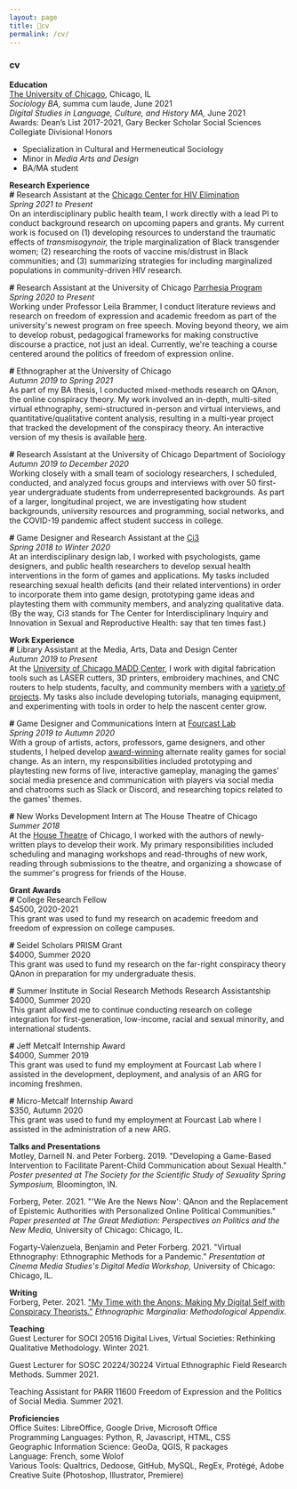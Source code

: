 ```yaml
---
layout: page
title: 📃cv
permalink: /cv/
---
```


### cv

**Education**  
[The University of Chicago](https://www.uchicago.edu/), Chicago, IL  
*Sociology BA,* summa cum laude, June 2021  
*Digital Studies in Language, Culture, and History MA,* June 2021  
Awards: Dean’s List 2017-2021, Gary Becker Scholar Social Sciences Collegiate Divisional Honors
- Specialization in Cultural and Hermeneutical Sociology
- Minor in *Media Arts and Design*  
- BA/MA student

**Research Experience**  
**\#** Research Assistant at the [Chicago Center for HIV Elimination](https://hivelimination.uchicago.edu/)    
*Spring 2021 to Present*     
On an interdisciplinary public health team, I work directly with a lead PI to conduct background research on upcoming papers and grants. My current work is focused on (1) developing resources to understand the traumatic effects of *transmisogynoir,* the triple marginalization of Black transgender women; (2) researching the roots of vaccine mis/distrust in Black communities; and (3) summarizing strategies for including marginalized populations in community-driven HIV research.


**\#** Research Assistant at the University of Chicago [Parrhesia Program](https://college.uchicago.edu/academics/parrhesia-program-public-discourse)  
*Spring 2020 to Present*  
Working under Professor Leila Brammer, I conduct literature reviews and research on freedom of expression and academic freedom as part of the university's newest program on free speech. Moving beyond theory, we aim to develop robust, pedagogical frameworks for making constructive discourse a practice, not just an ideal. Currently, we're teaching a course centered around the politics of freedom of expression online.

**\#** Ethnographer at the University of Chicago   
*Autumn 2019 to Spring 2021*    
As part of my BA thesis, I conducted mixed-methods research on QAnon, the online conspiracy theory. My work involved an in-depth, multi-sited virtual ethnography, semi-structured in-person and virtual interviews, and quantitative/qualitative content analysis, resulting in a multi-year project that tracked the development of the conspiracy theory. An interactive version of my thesis is available [here](https://qquiz.peterforberg.com).

**\#** Research Assistant at the University of Chicago Department of Sociology    
*Autumn 2019 to December 2020*  
Working closely with a small team of sociology researchers, I scheduled, conducted, and analyzed focus groups and interviews with over 50 first-year undergraduate students from underrepresented backgrounds. As part of a larger, longitudinal project, we are investigating how student backgrounds, university resources and programming, social networks, and the COVID-19 pandemic affect student success in college.

**\#** Game Designer and Research Assistant at the [Ci3](https://ci3.uchicago.edu/)  
*Spring 2018 to Winter 2020*  
At an interdisciplinary design lab, I worked with psychologists, game designers, and public health researchers to develop sexual health interventions in the form of games and applications. My tasks included researching sexual health deficits (and their related interventions) in order to incorporate them into game design, prototyping game ideas and playtesting them with community members, and analyzing qualitative data. (By the way, Ci3 stands for The Center for Interdisciplinary Inquiry and Innovation in Sexual and Reproductive Health: say that ten times fast.)

**Work Experience**  
**\#** Library Assistant at the Media, Arts, Data and Design Center  
*Autumn 2019 to Present*  
At the [University of Chicago MADD Center](https://arts.uchicago.edu/explore/initiatives/media-arts-data-and-design-center-madd-center), I work with digital fabrication tools such as LASER cutters, 3D printers, embroidery machines, and CNC routers to help students, faculty, and community members with a [variety of projects](https://voices.uchicago.edu/madeathal/). My tasks also include developing tutorials, managing equipment, and experimenting with tools in order to help the nascent center grow.

**\#** Game Designer and Communications Intern at [Fourcast Lab](https://fourcastlab.com/)  
*Spring 2019 to Autumn 2020*  
With a group of artists, actors, professors, game designers, and other students, I helped develop [award-winning](https://anywhere.indiecade.com/nominated-games/terrarium-an-alternate-reality-game/) alternate reality games for social change. As an intern, my responsibilities included prototyping and playtesting new forms of live, interactive gameplay, managing the games' social media presence and communication with players via social media and chatrooms such as Slack or Discord, and researching topics related to the games' themes.

**\#** New Works Development Intern at The House Theatre of Chicago   
*Summer 2018*  
At the [House Theatre](https://www.thehousetheatre.com/) of Chicago, I worked with the authors of newly-written plays to develop their work. My primary responsibilities included scheduling and managing workshops and read-throughs of new work, reading through submissions to the theatre, and organizing a showcase of the summer's progress for friends of the House.

**Grant Awards**  
**\#** College Research Fellow   
$4500, 2020-2021  
This grant was used to fund my research on academic freedom and freedom of expression on college campuses.  

**\#** Seidel Scholars PRISM Grant  
$4000, Summer 2020  
This grant was used to fund my research on the far-right conspiracy theory QAnon in preparation for my undergraduate thesis.

**\#** Summer Institute in Social Research Methods Research Assistantship  
$4000, Summer 2020  
This grant allowed me to continue conducting research on college integration for first-generation, low-income, racial and sexual minority, and international students.

**\#** Jeff Metcalf Internship Award  
$4000, Summer 2019  
This grant was used to fund my employment at Fourcast Lab where I assisted in the development, deployment, and analysis of an ARG for incoming freshmen.

**\#** Micro-Metcalf Internship Award  
$350, Autumn 2020  
This grant was used to fund my employment at Fourcast Lab where I assisted in the administration of a new ARG.

**Talks and Presentations**  
Motley, Darnell N. and Peter Forberg. 2019. "Developing a Game-Based Intervention to Facilitate Parent-Child Communication about Sexual Health." *Poster presented at The Society for the Scientific Study of Sexuality Spring Symposium,* Bloomington, IN. 

Forberg, Peter. 2021. "'We Are the News Now': QAnon and the Replacement of Epistemic Authorities with Personalized Online Political Communities." *Paper presented at The Great Mediation: Perspectives on Politics and the New Media,* University of Chicago: Chicago, IL.

Fogarty-Valenzuela, Benjamin and Peter Forberg. 2021. "Virtual Ethnography: Ethnographic Methods for a Pandemic." *Presentation at Cinema Media Studies's Digital Media Workshop,* University of Chicago: Chicago, IL.

**Writing**    
Forberg, Peter. 2021. ["My Time with the Anons: Making My Digital Self with Conspiracy Theorists."](https://ethnomarginalia.com/my-time-with-the-anons/) *Ethnographic Marginalia: Methodological Appendix.*

**Teaching**  
Guest Lecturer for SOCI 20516 Digital Lives, Virtual Societies: Rethinking Qualitative Methodology. Winter 2021.

Guest Lecturer for SOSC 20224/30224 Virtual Ethnographic Field Research Methods. Summer 2021.

Teaching Assistant for PARR 11600 Freedom of Expression and the Politics of Social Media. Summer 2021.

**Proficiencies**    
Office Suites: LibreOffice, Google Drive, Microsoft Office  
Programming Languages: Python, R, Javascript, HTML, CSS  
Geographic Information Science: GeoDa, QGIS, R packages  
Language: French, some Wolof  
Various Tools: Qualtrics, Dedoose, GitHub, MySQL, RegEx, Protégé, Adobe Creative Suite (Photoshop, Illustrator, Premiere) 